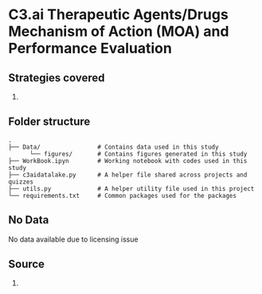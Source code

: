 # C3.ai Therapeutic Agents/Drugs Mechanism of Action (MOA) and Performance Evaluation

## Strategies covered
1.

## Folder structure
    .
    ├── Data/                # Contains data used in this study
          └── figures/       # Contains figures generated in this study
    ├── WorkBook.ipyn        # Working notebook with codes used in this study
    ├── c3aidatalake.py      # A helper file shared across projects and quizzes
    ├── utils.py             # A helper utility file used in this project
    └── requirements.txt     # Common packages used for the packages

## No Data
No data available due to licensing issue

## Source
1. 
